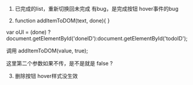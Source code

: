 1. 已完成的list，重新切换回未完成 有bug，是完成按钮 hover事件的bug

2.   function addItemToDOM(text, done){ }

   var oUl = (done) ? document.getElementById('doneID'):document.getElementById('todoID');

   调用 addItemToDOM(value, true);

   这里第二个参数如果不传，是不是就是 false ?

3. 删除按钮 hover样式没生效